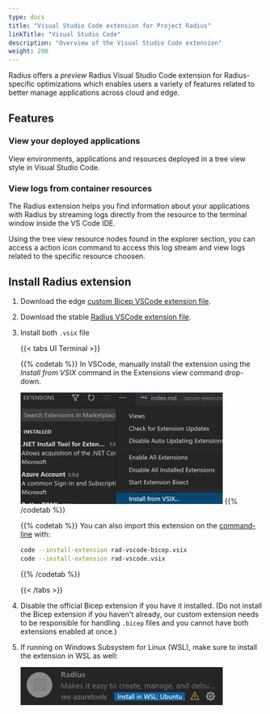 ```yaml
---
type: docs
title: "Visual Studio Code extension for Project Radius"
linkTitle: "Visual Studio Code"
description: "Overview of the Visual Studio Code extension"
weight: 200
---
```

Radius offers a *preview* Radius Visual Studio Code extension for Radius-specific optimizations which enables users a variety of features related to better manage applications across cloud and edge.

## Features

### View your deployed applications

View environments, applications and resources deployed in a tree view style in Visual Studio Code.

### View logs from container resources

The Radius extension helps you find information about your applications with Radius by streaming logs directly from the resource to the terminal window inside the VS Code IDE.

Using the tree view resource nodes found in the explorer section, you can access a action icon command to access this log stream and view logs related to the specific resource choosen.

## Install Radius extension

1. Download the edge [custom Bicep VSCode extension file](https://radiuspublic.blob.core.windows.net/tools/vscode/edge/rad-vscode-bicep.vsix).

1. Download the stable [Radius VSCode extension file](https://radiuspublic.blob.core.windows.net/tools/vscode/stable/rad-vscode.vsix).

1. Install both `.vsix` file

   {{< tabs UI Terminal >}}

   {{% codetab %}}
   In VSCode, manually install the extension using the *Install from VSIX* command in the Extensions view    command drop-down.

   <img src="./vsix-install.png" alt="Screenshot of installing a vsix extension" width=400>
   {{% /codetab %}}

   {{% codetab %}}
   You can also import this extension on the [command-line](https://code.visualstudio.com/docs/editor/extension-gallery#_install-from-a-vsix) with:

   ```bash
   code --install-extension rad-vscode-bicep.vsix
   code --install-extension rad-vscode.vsix
   ```

   {{% /codetab %}}

   {{< /tabs >}}

1. Disable the official Bicep extension if you have it installed. (Do not install the Bicep extension if you haven't already, our custom extension needs to be responsible for handling `.bicep` files and you cannot have both extensions enabled at once.)

1. If running on Windows Subsystem for Linux (WSL), make sure to install the extension in WSL as well:

   <img src="./wsl-extension.png" alt="Screenshot of installing a vsix extension in WSL" width=400>
